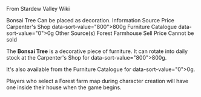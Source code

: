 From Stardew Valley Wiki

Bonsai Tree Can be placed as decoration. Information Source Price Carpenter's Shop data-sort-value="800"&gt;800g Furniture Catalogue data-sort-value="0"&gt;0g Other Source(s) Forest Farmhouse Sell Price Cannot be sold

The **Bonsai Tree** is a decorative piece of furniture. It can rotate into daily stock at the Carpenter's Shop for data-sort-value="800"&gt;800g.

It's also available from the Furniture Catalogue for data-sort-value="0"&gt;0g.

Players who select a Forest farm map during character creation will have one inside their house when the game begins.